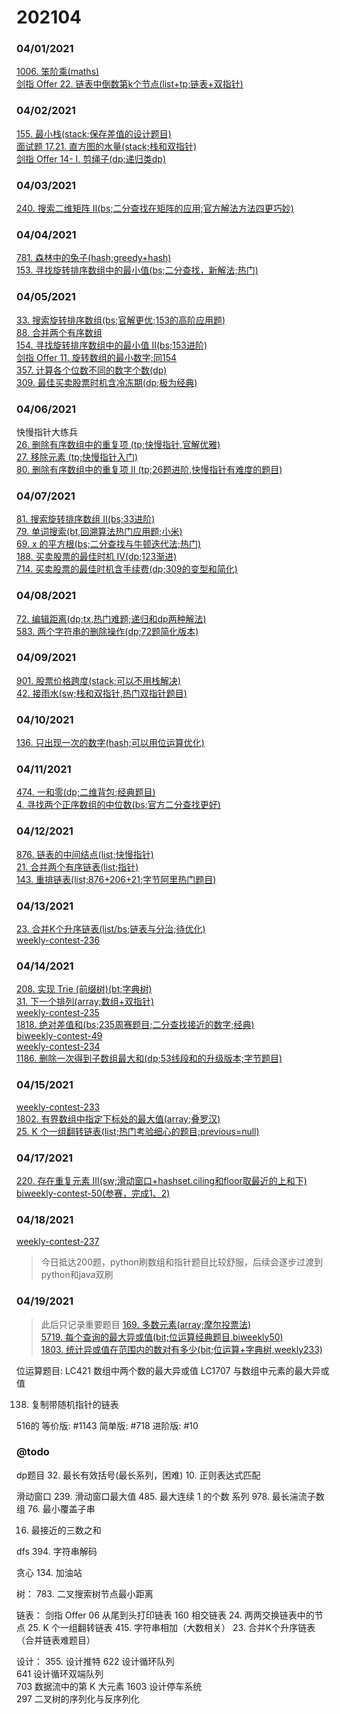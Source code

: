 # 202104

### 04/01/2021
[1006. 笨阶乘(maths)](../../java/org/rongjoker/maths/ClumsyFactorial1006.java)<br>
[剑指 Offer 22. 链表中倒数第k个节点(list+tp;链表+双指针)](../../java/org/rongjoker/offer/GetKthFromEnd22.java)<br>


### 04/02/2021
[155. 最小栈(stack;保存差值的设计题目)](../../java/org/rongjoker/stack/MinStack.java)<br>
[面试题 17.21. 直方图的水量(stack;栈和双指针)](../../java/org/rongjoker/stack/VolumeOfHistogramLcci.java)<br>
[剑指 Offer 14- I. 剪绳子(dp;递归类dp)](../../java/org/rongjoker/dp/recursion/CuttingRope.java)<br>


### 04/03/2021
[240. 搜索二维矩阵 II(bs;二分查找在矩阵的应用;官方解法方法四更巧妙)](../../java/org/rongjoker/binarysearch/SearchMatrix240.java)<br>

### 04/04/2021
[781. 森林中的兔子(hash;greedy+hash)](../../java/org/rongjoker/array/RabbitsInForest781.java)<br>
[153. 寻找旋转排序数组中的最小值(bs;二分查找，新解法;热门)](../../java/org/rongjoker/binarysearch/FindMin153.java)<br>


### 04/05/2021
[33. 搜索旋转排序数组(bs;官解更优;153的高阶应用题)](../../java/org/rongjoker/binarysearch/SearchInRotatedSortedArray33.java)<br>
[88. 合并两个有序数组](../../java/org/rongjoker/merge/MergeSortedArray88.java)<br>
[154. 寻找旋转排序数组中的最小值 II(bs;153进阶)](../../java/org/rongjoker/binarysearch/FindMin154.java)<br>
[剑指 Offer 11. 旋转数组的最小数字;同154](../../java/org/rongjoker/offer/MinArray11.java)<br>
[357. 计算各个位数不同的数字个数(dp)](../../java/org/rongjoker/dp/target/CountNumbersWithUniqueDigits357.java)<br>
[309. 最佳买卖股票时机含冷冻期(dp;极为经典)](../../java/org/rongjoker/dp/stock/BestTimeToBuyAndSellStock309.java)<br>


### 04/06/2021
快慢指针大练兵<br>
[26. 删除有序数组中的重复项 (tp;快慢指针,官解优雅)](../../java/org/rongjoker/sw/RemoveDuplicatesFromSortedArray26.java)<br>
[27. 移除元素 (tp;快慢指针入门)](../../java/org/rongjoker/sw/RemoveElement27.java)<br>
[80. 删除有序数组中的重复项 II (tp;26题进阶,快慢指针有难度的题目)](../../java/org/rongjoker/sw/RemoveDuplicatesFromSortedArrayIi80.java)<br>


### 04/07/2021
[81. 搜索旋转排序数组 II(bs;33进阶)](../../java/org/rongjoker/binarysearch/SearchInRotatedSortedArray81.java)<br>
[79. 单词搜索(bt,回溯算法热门应用题;小米)](../../java/org/rongjoker/bt/WordSearch79.java)<br>
[69. x 的平方根(bs;二分查找与牛顿迭代法;热门)](../../java/org/rongjoker/binarysearch/Sqrt69.java)<br>
[188. 买卖股票的最佳时机 IV(dp;123渐进)](../../java/org/rongjoker/dp/stock/BestTimeToBuyAndSellStock188.java)<br>
[714. 买卖股票的最佳时机含手续费(dp;309的变型和简化)](../../java/org/rongjoker/dp/stock/BestTimeToBuyAndSellStockWithTransactionFee714.java)<br>



### 04/08/2021
[72. 编辑距离(dp;tx,热门难题;递归和dp两种解法)](../../java/org/rongjoker/dp/target/EditDistance72.java)<br>
[583. 两个字符串的删除操作(dp;72题简化版本)](../../java/org/rongjoker/dp/target/DeleteOperationForTwoStrings583.java)<br>

### 04/09/2021
[901. 股票价格跨度(stack;可以不用栈解决)](../../java/org/rongjoker/stack/StockSpanner.java)<br>
[42. 接雨水(sw;栈和双指针,热门双指针题目)](../../java/org/rongjoker/sw/TrappingRainWater42.java)<br>


### 04/10/2021
[136. 只出现一次的数字(hash;可以用位运算优化)](../../java/org/rongjoker/array/SingleNumber136.java)<br>


### 04/11/2021
[474. 一和零(dp;二维背包;经典题目)](../../java/org/rongjoker/dp/target/OnesAndZeroes474.java)<br>
[4. 寻找两个正序数组的中位数(bs;官方二分查找更好)](../../java/org/rongjoker/binarysearch/FindMedianSortedArrays4.java)<br>



### 04/12/2021
[876. 链表的中间结点(list;快慢指针)](../../java/org/rongjoker/list/MiddleOfTheLinkedList876.java)<br>
[21. 合并两个有序链表(list;指针)](../../java/org/rongjoker/list/MergeTwoSortedLists21.java)<br>
[143. 重排链表(list;876+206+21;字节阿里热门题目)](../../java/org/rongjoker/list/ReorderList143.java)<br>

### 04/13/2021
[23. 合并K个升序链表(list/bs;链表与分治;待优化)](../../java/org/rongjoker/list/MergeKsortedLists23.java)<br>
[weekly-contest-236](../../java/org/rongjoker/contest/week236)<br>


### 04/14/2021
[208. 实现 Trie (前缀树)(bt;字典树)](../../java/org/rongjoker/binarytree/Trie.java)<br>
[31. 下一个排列(array;数组+双指针)](../../java/org/rongjoker/array/NextPermutation31.java)<br>
[weekly-contest-235](../../java/org/rongjoker/contest/week235)<br>
[1818. 绝对差值和(bs;235周赛题目;二分查找接近的数字;经典)](../../java/org/rongjoker/binarysearch/MinAbsoluteSumDiff1818.java)<br>
[biweekly-contest-49](../../java/org/rongjoker/contest/biweekly49)<br>
[weekly-contest-234](../../java/org/rongjoker/contest/week234)<br>
[1186. 删除一次得到子数组最大和(dp;53线段和的升级版本;字节题目)](../../java/org/rongjoker/dp/target/MaximumSubarraySumWithOneDeletion1186.java)<br>


### 04/15/2021
[weekly-contest-233](../../java/org/rongjoker/contest/week233)<br>
[1802. 有界数组中指定下标处的最大值(array;叠罗汉)](../../java/org/rongjoker/array/MaximumValueAtAGivenIndexInABoundedArray1802.java)<br>
[25. K 个一组翻转链表(list;热门考验细心的题目;previous=null)](../../java/org/rongjoker/list/ReverseNodesInKGroup25.java)<br>



### 04/17/2021
[220. 存在重复元素 III(sw;滑动窗口+hashset.ciling和floor取最近的上和下)](../../java/org/rongjoker/sw/ContainsNearbyAlmostDuplicate220.java)<br>
[biweekly-contest-50(参赛，完成1、2)](../../java/org/rongjoker/contest/biweekly50)<br>


### 04/18/2021
[weekly-contest-237](../../java/org/rongjoker/contest/week237)<br>
>今日抵达200题，python刷数组和指针题目比较舒服，后续会逐步过渡到python和java双刷


### 04/19/2021
> 此后只记录重要题目
[169. 多数元素(array;摩尔投票法)](../../java/org/rongjoker/array/MajorityElement169.java)<br>
[5719. 每个查询的最大异或值(bit;位运算经典题目,biweekly50)](../../java/org/rongjoker/bit/MaximumXorForEachQuery5719.java)<br>
[1803. 统计异或值在范围内的数对有多少(bit;位运算+字典树,weekly233)](../../java/org/rongjoker/bit/CountPairsWithXorInARange1803.java)<br>


位运算题目:
LC421 数组中两个数的最大异或值
LC1707 与数组中元素的最大异或值

138. 复制带随机指针的链表

516的
等价版: #1143
简单版: #718
进阶版: #10



### @todo

dp题目
32. 最长有效括号(最长系列，困难)
10. 正则表达式匹配

滑动窗口
239. 滑动窗口最大值
485. 最大连续 1 的个数 系列
978. 最长湍流子数组
76. 最小覆盖子串


16. 最接近的三数之和

dfs
394. 字符串解码



贪心
134. 加油站

树：
783. 二叉搜索树节点最小距离

链表：
     剑指 Offer 06
     从尾到头打印链表
     160
     相交链表
     24. 两两交换链表中的节点
    25. K 个一组翻转链表
    415. 字符串相加（大数相关）
    23. 合并K个升序链表（合并链表难题目）

设计：
355. 设计推特
     622
     设计循环队列  
     641
     设计循环双端队列  
     703
     数据流中的第 K 大元素
     1603
     设计停车系统  
     297
     二叉树的序列化与反序列化  






